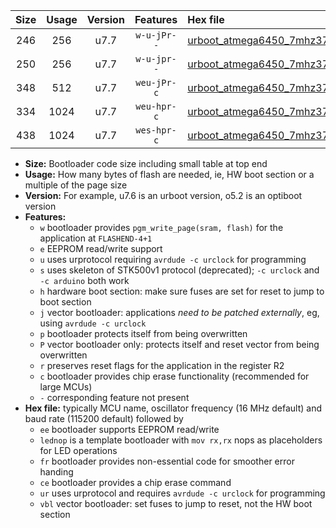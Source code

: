 |Size|Usage|Version|Features|Hex file|
|:-:|:-:|:-:|:-:|:--|
|246|256|u7.7|`w-u-jPr--`|[urboot_atmega6450_7mhz3728_9600bps_lednop_ur_vbl.hex](https://raw.githubusercontent.com/stefanrueger/urboot.hex/main/mcus/atmega6450/fcpu_7mhz3728/9600_bps/urboot_atmega6450_7mhz3728_9600bps_lednop_ur_vbl.hex)|
|250|256|u7.7|`w-u-jpr--`|[urboot_atmega6450_7mhz3728_9600bps_lednop_fr_ur_vbl.hex](https://raw.githubusercontent.com/stefanrueger/urboot.hex/main/mcus/atmega6450/fcpu_7mhz3728/9600_bps/urboot_atmega6450_7mhz3728_9600bps_lednop_fr_ur_vbl.hex)|
|348|512|u7.7|`weu-jPr-c`|[urboot_atmega6450_7mhz3728_9600bps_ee_lednop_fr_ce_ur_vbl.hex](https://raw.githubusercontent.com/stefanrueger/urboot.hex/main/mcus/atmega6450/fcpu_7mhz3728/9600_bps/urboot_atmega6450_7mhz3728_9600bps_ee_lednop_fr_ce_ur_vbl.hex)|
|334|1024|u7.7|`weu-hpr-c`|[urboot_atmega6450_7mhz3728_9600bps_ee_lednop_fr_ce_ur.hex](https://raw.githubusercontent.com/stefanrueger/urboot.hex/main/mcus/atmega6450/fcpu_7mhz3728/9600_bps/urboot_atmega6450_7mhz3728_9600bps_ee_lednop_fr_ce_ur.hex)|
|438|1024|u7.7|`wes-hpr-c`|[urboot_atmega6450_7mhz3728_9600bps_ee_lednop_fr_ce.hex](https://raw.githubusercontent.com/stefanrueger/urboot.hex/main/mcus/atmega6450/fcpu_7mhz3728/9600_bps/urboot_atmega6450_7mhz3728_9600bps_ee_lednop_fr_ce.hex)|

- **Size:** Bootloader code size including small table at top end
- **Usage:** How many bytes of flash are needed, ie, HW boot section or a multiple of the page size
- **Version:** For example, u7.6 is an urboot version, o5.2 is an optiboot version
- **Features:**
  + `w` bootloader provides `pgm_write_page(sram, flash)` for the application at `FLASHEND-4+1`
  + `e` EEPROM read/write support
  + `u` uses urprotocol requiring `avrdude -c urclock` for programming
  + `s` uses skeleton of STK500v1 protocol (deprecated); `-c urclock` and `-c arduino` both work
  + `h` hardware boot section: make sure fuses are set for reset to jump to boot section
  + `j` vector bootloader: applications *need to be patched externally*, eg, using `avrdude -c urclock`
  + `p` bootloader protects itself from being overwritten
  + `P` vector bootloader only: protects itself and reset vector from being overwritten
  + `r` preserves reset flags for the application in the register R2
  + `c` bootloader provides chip erase functionality (recommended for large MCUs)
  + `-` corresponding feature not present
- **Hex file:** typically MCU name, oscillator frequency (16 MHz default) and baud rate (115200 default) followed by
  + `ee` bootloader supports EEPROM read/write
  + `lednop` is a template bootloader with `mov rx,rx` nops as placeholders for LED operations
  + `fr` bootloader provides non-essential code for smoother error handing
  + `ce` bootloader provides a chip erase command
  + `ur` uses urprotocol and requires `avrdude -c urclock` for programming
  + `vbl` vector bootloader: set fuses to jump to reset, not the HW boot section
